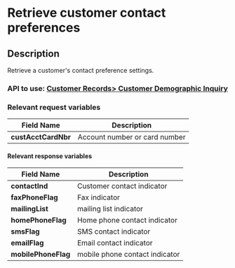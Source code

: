 # Retrieve customer contact preferences

## Description

Retrieve a customer's contact preference settings.

### API to use: [Customer Records> Customer Demographic Inquiry](https://docs.firstdata.com/org/global/docs/api#customer-demographic-inquiry-v1)

### Relevant request variables

| Field Name          | Description                   |
|---------------------|-------------------------------|
| **custAcctCardNbr** | Account number or card number |

#### Relevant response variables

| Field Name          | Description                    |
|---------------------|--------------------------------|
| **contactInd**      | Customer contact indicator     |
| **faxPhoneFlag**    | Fax indicator                  |
| **mailingList**     | mailing list indicator         |
| **homePhoneFlag**   | Home phone contact indicator   |
| **smsFlag**         | SMS contact indicator          |
| **emailFlag**       | Email contact indicator        |
| **mobilePhoneFlag** | mobile phone contact indicator |
